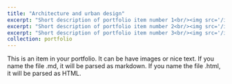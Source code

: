 ```yaml
---
title: "Architecture and urban design"
excerpt: "Short description of portfolio item number 1<br/><img src='/images/500x300.png'>"
excerpt: "Short description of portfolio item number 2<br/><img src='/images/500x300.png'>"
excerpt: "Short description of portfolio item number 3<br/><img src='/images/500x300.png'>"
collection: portfolio
---
```


This is an item in your portfolio. It can be have images or nice text. If you name the file .md, it will be parsed as markdown. If you name the file .html, it will be parsed as HTML. 
